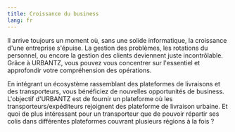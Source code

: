 ```yaml
---
title: Croissance du business
lang: fr
---
```


Il arrive toujours un moment où, sans une solide informatique, la croissance d'une entreprise s'épuise. La gestion des problèmes, les rotations du personnel, ou encore la gestion des clients deviennent juste incontrôlable. Grâce à URBANTZ, vous pouvez vous concentrer sur l'essentiel et approfondir votre compréhension des opérations.

En intégrant un écosystème rassemblant des plateformes de livraisons et des transporteurs, vous bénéficiez de nouvelles opportunités de business. L'objectif d'URBANTZ est de fournir un plateforme où les transporteurs/expéditeurs rejoignent des plateforme de livraison urbaine. Et quoi de plus intéressant pour un transporteur que de pouvoir répartir ses colis dans différentes plateformes couvrant plusieurs régions à la fois ?
